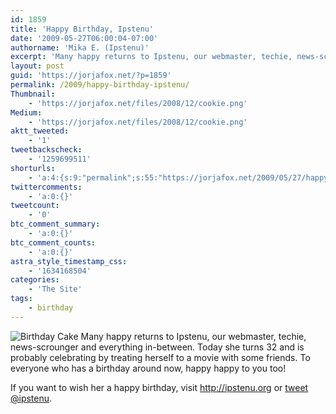 ```yaml
---
id: 1859
title: 'Happy Birthday, Ipstenu'
date: '2009-05-27T06:00:04-07:00'
authorname: 'Mika E. (Ipstenu)'
excerpt: 'Many happy returns to Ipstenu, our webmaster, techie, news-scrounger and everything in-between. '
layout: post
guid: 'https://jorjafox.net/?p=1859'
permalink: /2009/happy-birthday-ipstenu/
Thumbnail:
    - 'https://jorjafox.net/files/2008/12/cookie.png'
Medium:
    - 'https://jorjafox.net/files/2008/12/cookie.png'
aktt_tweeted:
    - '1'
tweetbackscheck:
    - '1259699511'
shorturls:
    - 'a:4:{s:9:"permalink";s:55:"https://jorjafox.net/2009/05/27/happy-birthday-ipstenu/";s:7:"tinyurl";s:25:"http://tinyurl.com/kucq8y";s:4:"isgd";s:18:"http://is.gd/52YcA";s:5:"bitly";s:20:"http://bit.ly/6NajT9";}'
twittercomments:
    - 'a:0:{}'
tweetcount:
    - '0'
btc_comment_summary:
    - 'a:0:{}'
btc_comment_counts:
    - 'a:0:{}'
astra_style_timestamp_css:
    - '1634168504'
categories:
    - 'The Site'
tags:
    - birthday
---
```


<img src="//static.jorjafox.net/wordpress/2008/12/cookie.png" alt="Birthday Cake" title="Birthday Cake" class="alignleft size-full wp-image-818" /> Many happy returns to Ipstenu, our webmaster, techie, news-scrounger and everything in-between. Today she turns 32 and is probably celebrating by treating herself to a movie with some friends. To everyone who has a birthday around now, happy happy to you too!

If you want to wish her a happy birthday, visit <a href="http://ipstenu.org">http://ipstenu.org</a> or <a href="http://twitter.com/ipstenu">tweet @ipstenu</a>.
